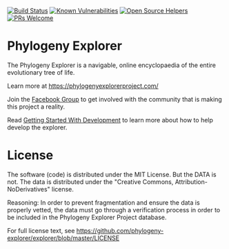 [![Build Status](https://travis-ci.org/phylogeny-explorer/explorer.svg?branch=master)](https://travis-ci.org/phylogeny-explorer/explorer) [![Known Vulnerabilities](https://snyk.io/test/github/phylogeny-explorer/explorer/badge.svg)](https://snyk.io/test/github/phylogeny-explorer/explorer) [![Open Source Helpers](https://www.codetriage.com/phylogeny-explorer/explorer/badges/users.svg)](https://www.codetriage.com/phylogeny-explorer/explorer) [![PRs Welcome](https://img.shields.io/badge/PRs-welcome-brightgreen.svg?style=flat-square)](http://makeapullrequest.com)
 
# Phylogeny Explorer
The Phylogeny Explorer is a navigable, online encyclopaedia of the entire evolutionary tree of life.

Learn more at https://phylogenyexplorerproject.com/

Join the [Facebook Group](https://www.facebook.com/groups/1493690154202103/) to get involved with the community that 
is making this project a reality.

Read [Getting Started With Development](https://github.com/phylogeny-explorer/explorer/wiki/Getting-Started-with-Development) to learn more about how to help develop the explorer.

# License

The software (code) is distributed under the MIT License. But the DATA is not. The data is distributed under the "Creative Commons, Attribution-NoDerivatives" license.

Reasoning: In order to prevent fragmentation and ensure the data is properly vetted, the data must go through a verification process in order to be included in the Phylogeny Explorer Project database.

For full license text, see https://github.com/phylogeny-explorer/explorer/blob/master/LICENSE
